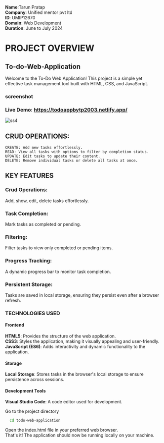 **Name**:Tarun Pratap  
**Company**: Unified mentor pvt ltd   
**ID**: UMIP12670     
**Domain**: Web Development   
**Duration**: June to July 2024      


# PROJECT OVERVIEW

## To-do-Web-Application
Welcome to the To-Do Web Application! This project is a simple yet effective task management tool built with HTML, CSS, and JavaScript.
### screenshot

### Live Demo: https://todoappbytp2003.netlify.app/
![ss4](https://github.com/user-attachments/assets/da709e3d-d682-4de5-b3db-d8ca520bde6e)


## CRUD OPERATIONS:
    CREATE: Add new tasks effortlessly.
    READ: View all tasks with options to filter by completion status.
    UPDATE: Edit tasks to update their content.
    DELETE: Remove individual tasks or delete all tasks at once. 

## KEY FEATURES
### Crud Operations:
Add, show, edit, delete tasks effortlessly.   
### Task Completion: 
Mark tasks as completed or pending.      
### Filtering:
Filter tasks to view only completed or pending items.   
### Progress Tracking:
A dynamic progress bar to monitor task completion.   
### Persistent Storage:
Tasks are saved in local storage, ensuring they persist even after a browser refresh.

### TECHNOLOGIES USED
#### Frontend
**HTML5**: Provides the structure of the web application.   
**CSS3**: Styles the application, making it visually appealing and user-friendly.   
**JavaScript (ES6)**: Adds interactivity and dynamic functionality to the application.   

#### Storage
**Local Storage**: Stores tasks in the browser's local storage to ensure persistence across sessions.   

#### Development Tools
**Visual Studio Code**: A code editor used for development.   

Go to the project directory

```bash
  cd todo-web-application
```
Open the index.html file in your preferred web browser.   
That's it! The application should now be running locally on your machine.

